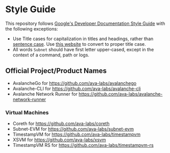 # Style Guide

This repository follows
[Google's Developer Documentation Style Guide](https://developers.google.com/style)
with the following exceptions:

- Use Title cases for capitalization in titles and headings, rather than
[sentence case](https://developers.google.com/style/capitalization#capitalization-in-titles-and-headings).
Use [this website](https://titlecase.com/) to convert to proper title case.
- All words `Subnet` should have first letter upper-cased, except in the context of a command, path
or logs.

## Official Project/Product Names

- AvalancheGo for <https://github.com/ava-labs/avalanchego>
- Avalanche-CLI for <https://github.com/ava-labs/avalanche-cli>
- Avalanche Network Runner for <https://github.com/ava-labs/avalanche-network-runner>

### Virtual Machines

- Coreth for <https://github.com/ava-labs/coreth>
- Subnet-EVM for <https://github.com/ava-labs/subnet-evm>
- TimestampVM for <https://github.com/ava-labs/timestampvm>
- XSVM for <https://github.com/ava-labs/xsvm>
- TimestampVM RS for <https://github.com/ava-labs/timestampvm-rs>
